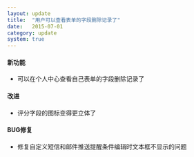 ```yaml
---
layout: update
title:  "用户可以查看表单的字段删除记录了"
date:   2015-07-01
category: update
system: true
---
```


#### 新功能
* 可以在个人中心查看自己表单的字段删除记录了

#### 改进
* 评分字段的图标变得更立体了

#### BUG修复
* 修复自定义短信和邮件推送提醒条件编辑时文本框不显示的问题

